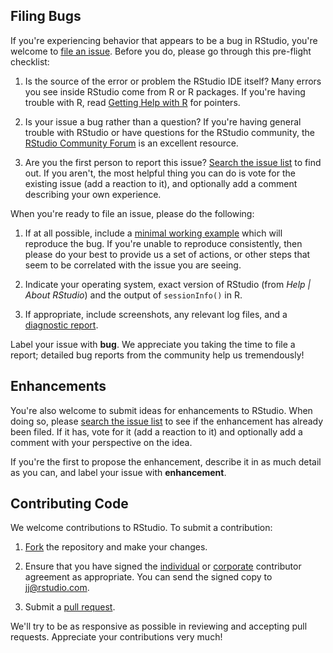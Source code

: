 ## Filing Bugs

If you're experiencing behavior that appears to be a bug in RStudio, you're welcome to [file an issue](https://github.com/rstudio/rstudio/issues/new). Before you do, please go through this pre-flight checklist:

1. Is the source of the error or problem the RStudio IDE itself? Many errors you see inside RStudio come from R or R packages. If you're having trouble with R, read [Getting Help with R](https://www.r-project.org/help.html) for pointers.

2. Is your issue a bug rather than a question? If you're having general trouble with RStudio or have questions for the RStudio community, the [RStudio Community Forum](https://community.rstudio.com/c/rstudio-ide) is an excellent resource.

3. Are you the first person to report this issue? [Search the issue list](https://github.com/rstudio/rstudio/issues) to find out. If you aren't, the most helpful thing you can do is vote for the existing issue (add a reaction to it), and optionally add a comment describing your own experience.

When you're ready to file an issue, please do the following:

1. If at all possible, include a [minimal working example](https://en.wikipedia.org/wiki/Minimal_Working_Example) which will reproduce the bug. If you're unable to reproduce consistently, then please do your best to provide us a set of actions, or other steps that seem to be correlated with the issue you are seeing. 

2. Indicate your operating system, exact version of RStudio (from *Help | About RStudio*) and the output of `sessionInfo()` in R.

3. If appropriate, include screenshots, any relevant log files, and a [diagnostic report](https://support.rstudio.com/hc/en-us/articles/200321257-Running-a-Diagnostics-Report).

Label your issue with **bug**. We appreciate you taking the time to file a report; detailed bug reports from the community help us tremendously!

## Enhancements

You're also welcome to submit ideas for enhancements to RStudio. When doing so, please [search the issue list](https://github.com/rstudio/rstudio/issues) to see if the enhancement has already been filed. If it has, vote for it (add a reaction to it) and optionally add a comment with your perspective on the idea. 

If you're the first to propose the enhancement, describe it in as much detail as you can, and label your issue with **enhancement**. 

## Contributing Code

We welcome contributions to RStudio. To submit a contribution:

1. [Fork](https://github.com/rstudio/rstudio/fork) the repository and make your changes.

2. Ensure that you have signed the [individual](https://rstudioblog.files.wordpress.com/2017/05/rstudio_individual_contributor_agreement.pdf) or [corporate](https://rstudioblog.files.wordpress.com/2017/05/rstudio_corporate_contributor_agreement.pdf) contributor agreement as appropriate. You can send the signed copy to jj@rstudio.com.

3. Submit a [pull request](https://help.github.com/articles/using-pull-requests).

We'll try to be as responsive as possible in reviewing and accepting pull requests. Appreciate your contributions very much!

